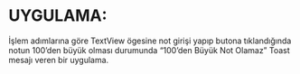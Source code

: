 # UYGULAMA:
İşlem adımlarına göre TextView ögesine not girişi yapıp butona tıklandığında notun 100’den büyük olması durumunda “100’den Büyük Not Olamaz” Toast mesajı veren bir uygulama.
